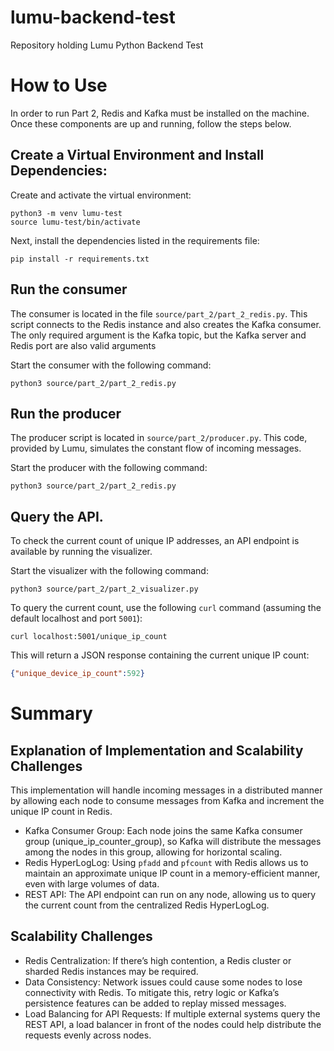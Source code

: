 # lumu-backend-test
Repository holding Lumu Python Backend Test

# How to Use
In order to run Part 2, Redis and Kafka must be installed on the machine. Once these components are up and running, follow the steps below.

## Create a Virtual Environment and Install Dependencies: 
Create and activate the virtual environment:

```shell
python3 -m venv lumu-test
source lumu-test/bin/activate
```

Next, install the dependencies listed in the requirements file:

```shell
pip install -r requirements.txt
```

## Run the consumer
The consumer is located in the file `source/part_2/part_2_redis.py`. This script connects to the Redis instance and also creates the Kafka consumer. The only required argument is the Kafka topic, but the Kafka server and Redis port are also valid arguments

Start the consumer with the following command:
```shell
python3 source/part_2/part_2_redis.py
```

## Run the producer
The producer script is located in  `source/part_2/producer.py`. This code, provided by Lumu, simulates the constant flow of incoming messages.

Start the producer with the following command:
```shell
python3 source/part_2/part_2_redis.py
```

## Query the API.
To check the current count of unique IP addresses, an API endpoint is available by running the visualizer.

Start the visualizer with the following command:
```shell
python3 source/part_2/part_2_visualizer.py
```

To query the current count, use the following `curl` command (assuming the default localhost and port `5001`):
```shell
curl localhost:5001/unique_ip_count
```

This will return a JSON response containing the current unique IP count:
```json
{"unique_device_ip_count":592}
```

# Summary

## Explanation of Implementation and Scalability Challenges
This implementation will handle incoming messages in a distributed manner by allowing each node to consume messages from Kafka and increment the unique IP count in Redis.

- Kafka Consumer Group: Each node joins the same Kafka consumer group (unique_ip_counter_group), so Kafka will distribute the messages among the nodes in this group, allowing for horizontal scaling.
- Redis HyperLogLog: Using `pfadd` and `pfcount` with Redis allows us to maintain an approximate unique IP count in a memory-efficient manner, even with large volumes of data.
- REST API: The API endpoint can run on any node, allowing us to query the current count from the centralized Redis HyperLogLog.
  
## Scalability Challenges
- Redis Centralization: If there’s high contention, a Redis cluster or sharded Redis instances may be required.
- Data Consistency: Network issues could cause some nodes to lose connectivity with Redis. To mitigate this, retry logic or Kafka’s persistence features can be added to replay missed messages.
- Load Balancing for API Requests: If multiple external systems query the REST API, a load balancer in front of the nodes could help distribute the requests evenly across nodes.

